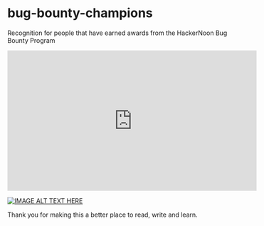 # bug-bounty-champions
Recognition for people that have earned awards from the HackerNoon Bug Bounty Program

<iframe width="560" height="315" src="https://youtu.be/EYVbbItWtfo?t=114" title="YouTube video player" frameborder="0" allow="accelerometer; autoplay; clipboard-write; encrypted-media; gyroscope; picture-in-picture" allowfullscreen></iframe>

[![IMAGE ALT TEXT HERE](https://youtu.be/EYVbbItWtfo?t=114)](https://youtu.be/EYVbbItWtfo?t=114)

Thank you for making this a better place to read, write and learn. 
